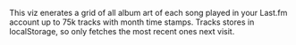 This viz enerates a grid of all album art of each song played in your Last.fm account up to 75k tracks with month time stamps. 
Tracks stores in localStorage, so only fetches the most recent ones next visit.
